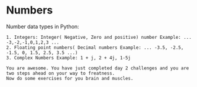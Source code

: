 # Numbers

Number data types in Python:

    1. Integers: Integer( Negative, Zero and positive) number Example: ... -3,-2,-1,0,1,2,3 ...
    2. Floating point numbers( Decimal numbers Example: ... -3.5, -2.5, -1.5, 0, 1.5, 2.5, 3.5 ...)
    3. Complex Numbers Example: 1 + j, 2 + 4j, 1-5j
   
    You are awesome. You have just completed day 2 challenges and you are two steps ahead on your way to freatness.
    Now do some exercises for you brain and muscles.

    
